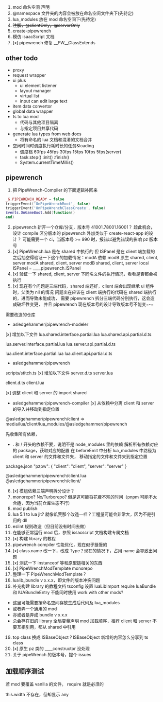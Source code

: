 1. mod 命名空间 声明
2. @namespace 文件夹的内容会被放在命名空间文件夹下(先待定)
3. lua_modules 放在 mod 命名空间下(先待定)
4. ~~注解，@clientOnly，@serverOnly~~
5. create-pipewrench
6. 模仿 isaacScript 文档
7. [x] pipewrench 修复 __PW__ClassExtends

## other todo
- proxy
- request wrapper
- ui plus
    - ui element listener
    - layout manager
    - virtual list
    - input can edit large text
- item data convertor
- global data wrapper
- ts to lua mod
    - 代码与其他项目隔离
    - 与指定项目共享代码
- generate lua types from web docs
    - 将有命名的 lua 文档和混淆的文档合并
- 空闲时间时调度执行耗时长的任务&loading
    - 调度档 60fps 45fps 30fps 15fps 10fps 5fps(server)
    - task:step() :init() :finish()
    - System.currentTimeMillis()


## pipewrench
1. 把 PipeWrench-Compiler 的下面逻辑补回来
```lua
_G.PIPEWRENCH_READY = false
triggerEvent('OnPipeWrenchBoot', false)
triggerEvent('OnPipeWrenchClassCreate', false)
Events.OnGameBoot.Add(function()
end)
```
2. pipewrench 新开一个仓库/分支，版本号 41001.78001.16001？
趁此机会，设计 compile 区分版本的 pipewrench
外加类似于 create-react-app 的设计？
可能需要一个 ci，当版本号 >= 990 时，报错以避免错误的影响 pz 版本号
3. [x] PipeWrench.lua 是在 shared 中执行的
但 ISPanel 是在 client 端加载的
之后抽空得验证一下这个的加载情况：modA 依赖 modB
原生 shared, client, server
modA shared, client, server
modB shared, client, server
local ISPanel = ____pipewrench.ISPanel
4. [x] 验证一下 shared, client, server 下同名文件的执行情况，看看是否都会被执行
5. [x] 现在有个问题是三端代码，shared 端还好，client 端会出现继承 ui 组件时，父类为 nil 的情况
问题出在应该在 client 端执行的代码在 shared 端执行的，进而导致未能成功，
需要 pipewrench 拆分三端代码分别执行，这会造成破坏性变更，
并且 pipewrench 现在版本号的设计导致版本号不能变=-=

需要改造的仓库
- asledgehammer/pipewrench-modeler

[x] 增加以下文件
lua.shared.interface.partial.lua
lua.shared.api.partial.d.ts

lua.server.interface.partial.lua
lua.server.api.partial.d.ts

lua.client.interface.partial.lua
lua.client.api.partial.d.ts


- asledgehammer/pipewrench

scripts/stitch.ts
[x] 增加以下文件
server.d.ts
server.lua

client.d.ts
client.lua

[x] 调整 client 和 server 的 import shared


- asledgehammer/pipewrench-compiler
[x] 从依赖中分离 client 和 server 的导入并移动到指定位置

@asledgehammer/pipewrench/client
=>
media/lua/client/lua_modules/@asledgehammer/pipewrench

先收集所有依赖，
- . 和 / 开头的依赖不要，说明不是 node_modules 里的依赖
解析所有依赖对应的 package，获取对应的配置
在 beforeEmit 中分析 lua_modules 中路径为 client 和 server 的文件和文件夹，
移动指定的文件和文件夹到指定位置

package.json
"pzpw": {
  "client": "client",
  "server": "server"
}

@asledgehammer/pipewrench/client.lua
@asledgehammer/pipewrench/client/


6. [x] 模组依赖三端声明拆分设计？
7. monorepo? Nx/Turborepo? 但是这可能将花费不短的时间（pnpm 可能不太合适，因为当前仓库生态不行）
8. mod publish
9. lua 5.1 to lua jit? 就像饥荒那个改造一样？工程量可能会非常大，因为不是引用的 dll
10. eslint 规则改造（但目前没有时间去做）
11. 在能够正常运行 mod 后，参照 issacscript 文档构建专属文档
12. [x] 构建 library 的教程
13. pipewrench compiler 性能优化，现在似乎挺慢的
14. [x] class.name 改一下，改成 Type？现在的情况下，占用 name 会导致出问题
14. [x] 测试一下 instanceof 等和原型链相关的东西
15. [x] PipeWrenchModTemplate monorepo
16. 整理一下 PipeWrenchModTemplate？
17. lualib_bundle v x.x.x，即文件的版本冲突问题
18. 补充构建 library 的教程文档
tsconfig 设置
    luaLibImport require
    luaBundle 和 lUABundleEntry 不能同时使用
work with other mods?
  - 这里可能需要按命名空间存放生成后代码及 lua_modules
  - 或者弄一个通用的 mod
  - 亦或者是弄成 bundle v x.x.x
  - 总会存在旧的 library
全局变量声明
mod 加载顺序，推荐 client 和 server 不要互相引用，都从 shared 中引用
19. top class 换成 ISBaseObject？ISBaseObject 新增的内容怎么分享到 ts class
20. [x] 原生 pz 类的 ____constructor 没处理
21. 关于 pipeWrench 的版本号，提个 issues


## 加载顺序测试

若 mod 要覆盖 vanilla 的文件， require 就是必须的


this.width 不存在，但却显示 any
